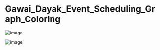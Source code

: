 # Gawai_Dayak_Event_Scheduling_Graph_Coloring
![image](https://github.com/jackGetDev/Gawai_Dayak_Event_Scheduling_Graph_Coloring/assets/57647314/b123a572-fed3-4021-b7d3-41224852e29a)

![image](https://github.com/jackGetDev/Gawai_Dayak_Event_Scheduling_Graph_Coloring/assets/57647314/7b4402de-70d5-4284-bc67-c076e1316afc)
